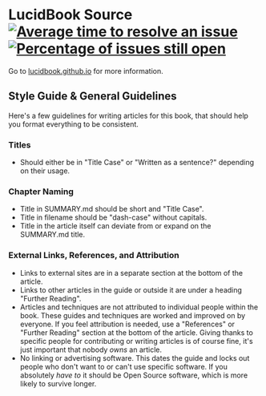 # LucidBook Source [![Average time to resolve an issue](http://isitmaintained.com/badge/resolution/lucidbook/book.svg)](http://isitmaintained.com/project/lucidbook/book "Average time to resolve an issue") [![Percentage of issues still open](http://isitmaintained.com/badge/open/lucidbook/book.svg)](http://isitmaintained.com/project/lucidbook/book "Percentage of issues still open")
Go to [lucidbook.github.io](https://lucidbook.github.io/) for more information.

## Style Guide & General Guidelines
Here's a few guidelines for writing articles for this book, that should help you
format everything to be consistent.

### Titles
- Should either be in "Title Case" or "Written as a sentence?" depending on
    their usage.

### Chapter Naming
- Title in SUMMARY.md should be short and "Title Case".
- Title in filename should be "dash-case" without capitals.
- Title in the article itself can deviate from or expand on the SUMMARY.md
    title.

### External Links, References, and Attribution
- Links to external sites are in a separate section at the bottom of the
    article.
- Links to other articles in the guide or outside it are under a heading
    "Further Reading".
- Articles and techniques are not attributed to individual people within the
    book.
    These guides and techniques are worked and improved on by everyone.
    If you feel attribution is needed, use a "References" or "Further Reading"
    section at the bottom of the article.
    Giving thanks to specific people for contributing or writing articles is of
    course fine, it's just important that nobody *owns* an article.
- No linking or advertising software.
    This dates the guide and locks out people who don't want to or can't use
    specific software.
    If you absolutely *have to* it should be Open Source software, which is more
    likely to survive longer.
